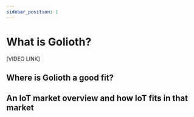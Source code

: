 ```yaml
---
sidebar_position: 1
---
```


# What is Golioth?

[VIDEO LINK]


## Where is Golioth a good fit?

## An IoT market overview and how IoT fits in that market